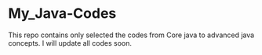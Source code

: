 # My_Java-Codes
This repo contains only selected the codes from Core java to advanced java concepts.
I will update all codes soon.
